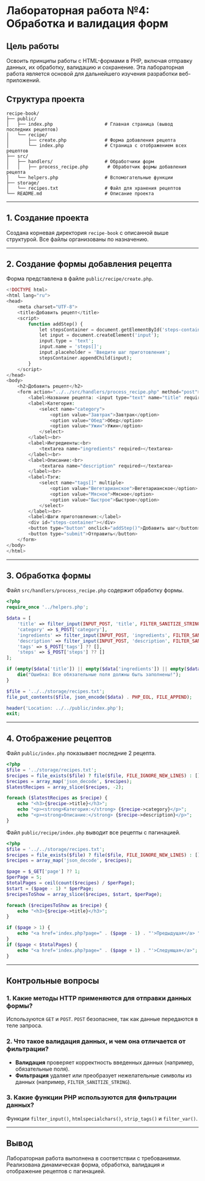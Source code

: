 # Лабораторная работа №4: Обработка и валидация форм

## Цель работы

Освоить принципы работы с HTML-формами в PHP, включая отправку данных, их обработку, валидацию и сохранение. Эта лабораторная работа является основой для дальнейшего изучения разработки веб-приложений.

## Структура проекта

```
recipe-book/
├── public/                        
│   ├── index.php                   # Главная страница (вывод последних рецептов)
│   └── recipe/                    
│       ├── create.php              # Форма добавления рецепта
│       └── index.php               # Страница с отображением всех рецептов
├── src/                            
│   ├── handlers/                   # Обработчики форм
│   │   ├── process_recipe.php       # Обработчик формы добавления рецепта
│   └── helpers.php                 # Вспомогательные функции
├── storage/                        
│   └── recipes.txt                 # Файл для хранения рецептов
└── README.md                       # Описание проекта
```

---

## 1. Создание проекта

Создана корневая директория `recipe-book` с описанной выше структурой. Все файлы организованы по назначению.

---

## 2. Создание формы добавления рецепта

Форма представлена в файле `public/recipe/create.php`.

```php
<!DOCTYPE html>
<html lang="ru">
<head>
    <meta charset="UTF-8">
    <title>Добавить рецепт</title>
    <script>
        function addStep() {
            let stepsContainer = document.getElementById('steps-container');
            let input = document.createElement('input');
            input.type = 'text';
            input.name = 'steps[]';
            input.placeholder = 'Введите шаг приготовления';
            stepsContainer.appendChild(input);
        }
    </script>
</head>
<body>
    <h2>Добавить рецепт</h2>
    <form action="../../src/handlers/process_recipe.php" method="post">
        <label>Название рецепта: <input type="text" name="title" required></label><br>
        <label>Категория:
            <select name="category">
                <option value="Завтрак">Завтрак</option>
                <option value="Обед">Обед</option>
                <option value="Ужин">Ужин</option>
            </select>
        </label><br>
        <label>Ингредиенты:<br>
            <textarea name="ingredients" required></textarea>
        </label><br>
        <label>Описание:<br>
            <textarea name="description" required></textarea>
        </label><br>
        <label>Тэги:
            <select name="tags[]" multiple>
                <option value="Вегетарианское">Вегетарианское</option>
                <option value="Мясное">Мясное</option>
                <option value="Быстрое">Быстрое</option>
            </select>
        </label><br>
        <label>Шаги приготовления:</label>
        <div id="steps-container"></div>
        <button type="button" onclick="addStep()">Добавить шаг</button><br>
        <button type="submit">Отправить</button>
    </form>
</body>
</html>
```

---

## 3. Обработка формы

Файл `src/handlers/process_recipe.php` содержит обработку формы.

```php
<?php
require_once '../helpers.php';

$data = [
    'title' => filter_input(INPUT_POST, 'title', FILTER_SANITIZE_STRING),
    'category' => $_POST['category'],
    'ingredients' => filter_input(INPUT_POST, 'ingredients', FILTER_SANITIZE_STRING),
    'description' => filter_input(INPUT_POST, 'description', FILTER_SANITIZE_STRING),
    'tags' => $_POST['tags'] ?? [],
    'steps' => $_POST['steps'] ?? []
];

if (empty($data['title']) || empty($data['ingredients']) || empty($data['description'])) {
    die("Ошибка: Все обязательные поля должны быть заполнены!");
}

$file = '../../storage/recipes.txt';
file_put_contents($file, json_encode($data) . PHP_EOL, FILE_APPEND);

header('Location: ../../public/index.php');
exit;
```

---

## 4. Отображение рецептов

Файл `public/index.php` показывает последние 2 рецепта.

```php
<?php
$file = '../storage/recipes.txt';
$recipes = file_exists($file) ? file($file, FILE_IGNORE_NEW_LINES) : [];
$recipes = array_map('json_decode', $recipes);
$latestRecipes = array_slice($recipes, -2);

foreach ($latestRecipes as $recipe) {
    echo "<h3>{$recipe->title}</h3>";
    echo "<p><strong>Категория:</strong> {$recipe->category}</p>";
    echo "<p><strong>Описание:</strong> {$recipe->description}</p>";
}
```

Файл `public/recipe/index.php` выводит все рецепты с пагинацией.

```php
<?php
$file = '../../storage/recipes.txt';
$recipes = file_exists($file) ? file($file, FILE_IGNORE_NEW_LINES) : [];
$recipes = array_map('json_decode', $recipes);

$page = $_GET['page'] ?? 1;
$perPage = 5;
$totalPages = ceil(count($recipes) / $perPage);
$start = ($page - 1) * $perPage;
$recipesToShow = array_slice($recipes, $start, $perPage);

foreach ($recipesToShow as $recipe) {
    echo "<h3>{$recipe->title}</h3>";
}

if ($page > 1) {
    echo "<a href='index.php?page=" . ($page - 1) . "'>Предыдущая</a> ";
}
if ($page < $totalPages) {
    echo "<a href='index.php?page=" . ($page + 1) . "'>Следующая</a>";
}
```

---

## Контрольные вопросы

### 1. Какие методы HTTP применяются для отправки данных формы?
Используются `GET` и `POST`. `POST` безопаснее, так как данные передаются в теле запроса.

### 2. Что такое валидация данных, и чем она отличается от фильтрации?
- **Валидация** проверяет корректность введенных данных (например, обязательные поля).
- **Фильтрация** удаляет или преобразует нежелательные символы из данных (например, `FILTER_SANITIZE_STRING`).

### 3. Какие функции PHP используются для фильтрации данных?
Функции `filter_input()`, `htmlspecialchars()`, `strip_tags()` и `filter_var()`.

---

## Вывод

Лабораторная работа выполнена в соответствии с требованиями. Реализована динамическая форма, обработка, валидация и отображение рецептов с пагинацией.

